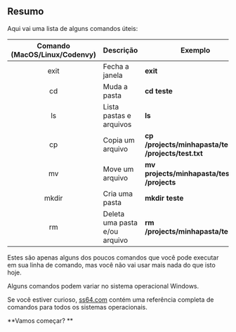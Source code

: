 ## Resumo

Aqui vai uma lista de alguns comandos úteis:

| Comando (MacOS/Linux/Codenvy) | Descrição                     | Exemplo                                                 |
| :---------------------------: | ----------------------------- | ------------------------------------------------------- |
|             exit              | Fecha a janela                | **exit**                                                |
|              cd               | Muda a pasta                  | **cd teste**                                            |
|              ls               | Lista pastas e arquivos       | **ls**                                                  |
|              cp               | Copia um arquivo              | **cp /projects/minhapasta/test.txt /projects/test.txt** |
|              mv               | Move um arquivo               | **mv projects/minhapasta/test.txt /projects**           |
|             mkdir             | Cria uma pasta                | **mkdir teste**                                         |
|              rm               | Deleta uma pasta e/ou arquivo | **rm /projects/minhapasta/test.txt**                    |

Estes são apenas alguns dos poucos comandos que você pode executar em sua linha de comando, mas você não vai usar mais nada do que isto hoje.

Alguns comandos podem variar no sistema operacional Windows.

Se você estiver curioso, [ss64.com](ss64.com) contém uma referência completa de comandos para todos os sistemas operacionais.

**Vamos começar? **
